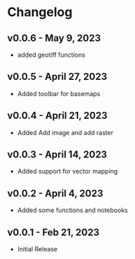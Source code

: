 # Changelog

## v0.0.6 - May 9, 2023
- added geotiff functions
## v0.0.5 - April 27, 2023
- Added toolbar for basemaps
## v0.0.4 - April 21, 2023
- Added Add image and add raster  
## v0.0.3 - April 14, 2023 
- Added support for vector mapping  
## v0.0.2 - April 4, 2023

- Added some functions and notebooks


## v0.0.1 - Feb 21, 2023

-  Initial Release 